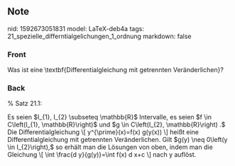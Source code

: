 ## Note
nid: 1592673051831
model: LaTeX-deb4a
tags: 21_spezielle_differntialgelichungen_1_ordnung
markdown: false

### Front
Was ist eine \textbf{Differentialgleichung mit getrennten Veränderlichen}?

### Back
% Satz 21.1:
<div>
  Es seien $I_{1}, I_{2} \subseteq \mathbb{R}$ Intervalle, es seien
  $f \in C\left(I_{1}, \mathbb{R}\right)$ und $g \in C\left(I_{2},
  \mathbb{R}\right) .$ Die Differentialgleichung \[
  y^{\prime}(x)=f(x) g(y(x)) \] heißt eine Differentialgleichung
  mit getrennten Veränderlichen. Gilt $g(y) \neq 0\left(y \in
  I_{2}\right),$ so erhält man die Lösungen von oben, indem man die
  Gleichung \[ \int \frac{d y}{g(y)}=\int f(x) d x+c \] nach y
  auflöst.
</div>
